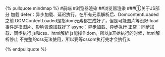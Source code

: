 {% pullquote mindmap %}
#前端
#浏览器渲染
##浏览器渲染
###①关于JS部分
 加载
 defer：异步加载、延迟执行，在所有元素解析后、DomcontentLoaded之前
 DOMContentLoaded是指dom元素都生成好了，但是可能图片等没好
 load事件是指图片、影响资源加载好了
 async：异步加载、异步执行
 正常：同步加载、同步执行
 js和css、html解析
 js能操作dom，所以js开始执行的时候，html解析停止
 不完整的css无法使用，所以要等cssom执行完才会执行js

{% endpullquote %}